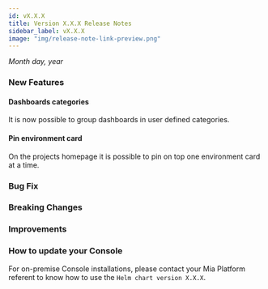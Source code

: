 ```yaml
---
id: vX.X.X
title: Version X.X.X Release Notes
sidebar_label: vX.X.X
image: "img/release-note-link-preview.png"
---
```


_Month day, year_

### New Features

#### Dashboards categories

It is now possible to group dashboards in user defined categories.

#### Pin environment card

On the projects homepage it is possible to pin on top one environment card at a time.

### Bug Fix

### Breaking Changes 

### Improvements

### How to update your Console

For on-premise Console installations, please contact your Mia Platform referent to know how to use the `Helm chart version X.X.X`.
